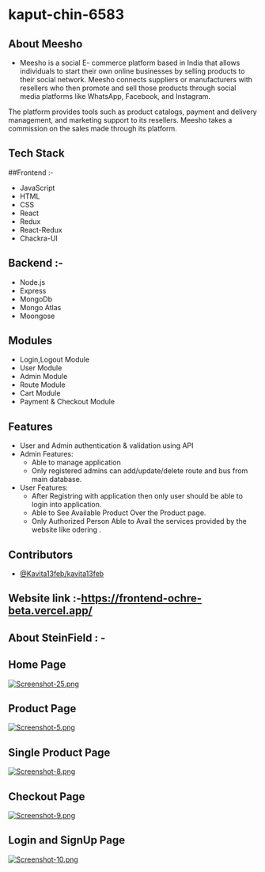 # kaput-chin-6583


## About Meesho
* Meesho is a social E- commerce platform based in India that allows individuals to start their own online businesses by selling products to their social network. Meesho connects suppliers or manufacturers with resellers who then promote and sell those products through social media platforms like WhatsApp, Facebook, and Instagram.

The platform provides tools such as product catalogs, payment and delivery management, and marketing support to its resellers. Meesho takes a commission on the sales made through its platform.


## Tech Stack 
##Frontend :-
* JavaScript 
* HTML
* CSS
* React
* Redux
* React-Redux
* Chackra-UI
## Backend :-
* Node.js 
* Express
* MongoDb
* Mongo Atlas
* Moongose


## Modules

* Login,Logout Module
* User Module
* Admin Module
* Route Module
* Cart Module
* Payment & Checkout Module


## Features

* User and Admin authentication & validation using API
* Admin Features:
     * Able to manage application
     * Only registered admins can add/update/delete route and bus from main database.
* User Features:
     * After Registring with application then only user should be able to login into application.
     * Able to See Available Product Over the Product page.
     * Only Authorized Person Able to Avail the services provided by the website like odering .


## Contributors

* [@Kavita13feb/kavita13feb](https://github.com/Kavita13feb/kavita13feb)






## Website link :-https://frontend-ochre-beta.vercel.app/
## About SteinField : -

## Home Page
[![Screenshot-25.png](https://i.postimg.cc/vZK8mj9Y/Screenshot-25.png)](https://postimg.cc/BjxfYmMk)
## Product Page
[![Screenshot-5.png](https://i.postimg.cc/J7HqHwJw/Screenshot-5.png)](https://postimg.cc/MXxRgFdt)
## Single Product Page
[![Screenshot-8.png](https://i.postimg.cc/j5HSBdm0/Screenshot-8.png)](https://postimg.cc/mzr4HRT8)
## Checkout Page
[![Screenshot-9.png](https://i.postimg.cc/85S1dg5y/Screenshot-9.png)](https://postimg.cc/FfT5mq0c)
## Login and SignUp Page
[![Screenshot-10.png](https://i.postimg.cc/6QdKpb0C/Screenshot-10.png)](https://postimg.cc/Z9K2fcXq)
